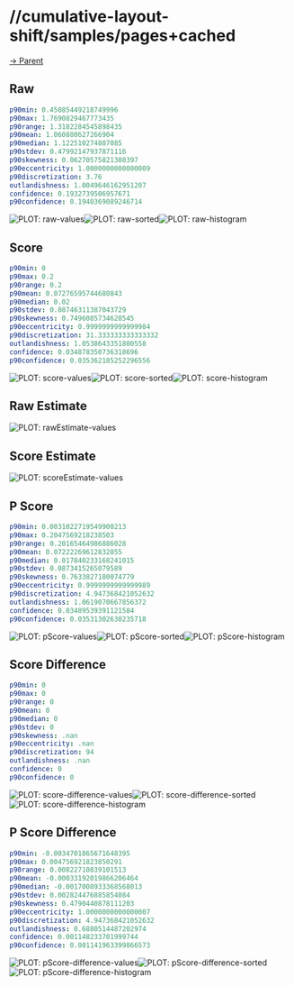 
# //cumulative-layout-shift/samples/pages+cached

[→ Parent](../..)


## Raw


```yaml
p90min: 0.45085449218749996
p90max: 1.7690829467773435
p90range: 1.3182284545898435
p90mean: 1.060880627266904
p90median: 1.122510274887085
p90stdev: 0.47992147937871116
p90skewness: 0.06270575821308397
p90eccentricity: 1.0000000000000009
p90discretization: 3.76
outlandishness: 1.0049646162951207
confidence: 0.1932739506957671
p90confidence: 0.1940369089246714

```

![PLOT: raw-values](./raw/values.svg)![PLOT: raw-sorted](./raw/sorted.svg)![PLOT: raw-histogram](./raw/histogram.svg)
## Score


```yaml
p90min: 0
p90max: 0.2
p90range: 0.2
p90mean: 0.07276595744680843
p90median: 0.02
p90stdev: 0.08746311387043729
p90skewness: 0.7496085734628545
p90eccentricity: 0.9999999999999984
p90discretization: 31.333333333333332
outlandishness: 1.0538643351800558
confidence: 0.034878350736318696
p90confidence: 0.035362185252296556

```

![PLOT: score-values](./score/values.svg)![PLOT: score-sorted](./score/sorted.svg)![PLOT: score-histogram](./score/histogram.svg)
## Raw Estimate

![PLOT: rawEstimate-values](./rawEstimate/values.svg)
## Score Estimate

![PLOT: scoreEstimate-values](./scoreEstimate/values.svg)
## P Score


```yaml
p90min: 0.0031022719549900213
p90max: 0.2047569218238503
p90range: 0.20165464986886028
p90mean: 0.07222269612832855
p90median: 0.017840233168241015
p90stdev: 0.0873415265079589
p90skewness: 0.7633827180074779
p90eccentricity: 0.9999999999999989
p90discretization: 4.947368421052632
outlandishness: 1.0619070667856372
confidence: 0.03489539391121584
p90confidence: 0.03531302630235718

```

![PLOT: pScore-values](./pScore/values.svg)![PLOT: pScore-sorted](./pScore/sorted.svg)![PLOT: pScore-histogram](./pScore/histogram.svg)
## Score Difference


```yaml
p90min: 0
p90max: 0
p90range: 0
p90mean: 0
p90median: 0
p90stdev: 0
p90skewness: .nan
p90eccentricity: .nan
p90discretization: 94
outlandishness: .nan
confidence: 0
p90confidence: 0

```

![PLOT: score-difference-values](./score-difference/values.svg)![PLOT: score-difference-sorted](./score-difference/sorted.svg)![PLOT: score-difference-histogram](./score-difference/histogram.svg)
## P Score Difference


```yaml
p90min: -0.0034701865671648395
p90max: 0.004756921823850291
p90range: 0.00822710839101513
p90mean: -0.00033192019866206464
p90median: -0.0017008933368568013
p90stdev: 0.002824476885854084
p90skewness: 0.4790440878111203
p90eccentricity: 1.0000000000000007
p90discretization: 4.947368421052632
outlandishness: 0.6880514487202974
confidence: 0.001148233701999744
p90confidence: 0.001141963399866573

```

![PLOT: pScore-difference-values](./pScore-difference/values.svg)![PLOT: pScore-difference-sorted](./pScore-difference/sorted.svg)![PLOT: pScore-difference-histogram](./pScore-difference/histogram.svg)